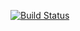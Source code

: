 [![Build Status](https://travis-ci.org/inverted-murmuration/api.svg?branch=master)](https://travis-ci.org/inverted-murmuration/api)